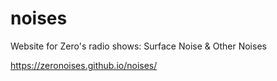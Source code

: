 # noises
Website for Zero's radio shows: Surface Noise & Other Noises

https://zeronoises.github.io/noises/